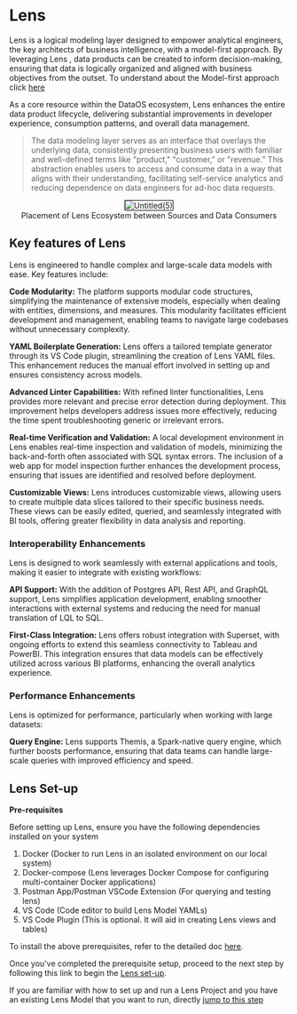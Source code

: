 # Lens

Lens  is a logical modeling layer designed to empower analytical engineers, the key architects of business intelligence, with a model-first approach. By leveraging Lens , data products can be created to inform decision-making, ensuring that data is logically organized and aligned with business objectives from the outset. To understand about the Model-first approach click [here](/resources/lens/core_concepts/)

As a core resource within the DataOS ecosystem, Lens  enhances the entire data product lifecycle, delivering substantial improvements in developer experience, consumption patterns, and overall data management.

> The data modeling layer serves as an interface that overlays the underlying data, consistently presenting business users with familiar and well-defined terms like "product," "customer," or "revenue." This abstraction enables users to access and consume data in a way that aligns with their understanding, facilitating self-service analytics and reducing dependence on data engineers for ad-hoc data requests. 

<div style="text-align: center;">
    <img src="/resources/lens/lens.png" alt="Untitled(5)" style="max-width: 100%; height: auto; border: 1px solid #000;">
   <figcaption>Placement of Lens Ecosystem between Sources and Data Consumers<figcaption>
</div>

                                                    
## Key features of Lens 

Lens  is engineered to handle complex and large-scale data models with ease. Key features include:

**Code Modularity:** The platform supports modular code structures, simplifying the maintenance of extensive models, especially when dealing with entities, dimensions, and measures. This modularity facilitates efficient development and management, enabling teams to navigate large codebases without unnecessary complexity.

**YAML Boilerplate Generation:** Lens  offers a tailored template generator through its VS Code plugin, streamlining the creation of Lens YAML files. This enhancement reduces the manual effort involved in setting up and ensures consistency across models.

**Advanced Linter Capabilities:** With refined linter functionalities, Lens  provides more relevant and precise error detection during deployment. This improvement helps developers address issues more effectively, reducing the time spent troubleshooting generic or irrelevant errors.

**Real-time Verification and Validation:** A local development environment in Lens  enables real-time inspection and validation of models, minimizing the back-and-forth often associated with SQL syntax errors. The inclusion of a web app for model inspection further enhances the development process, ensuring that issues are identified and resolved before deployment.

**Customizable Views:** Lens  introduces customizable views, allowing users to create multiple data slices tailored to their specific business needs. These views can be easily edited, queried, and seamlessly integrated with BI tools, offering greater flexibility in data analysis and reporting.

### **Interoperability Enhancements**

Lens  is designed to work seamlessly with external applications and tools, making it easier to integrate with existing workflows:

**API Support:** With the addition of Postgres API, Rest API, and GraphQL support, Lens  simplifies application development, enabling smoother interactions with external systems and reducing the need for manual translation of LQL to SQL.

**First-Class Integration:** Lens  offers robust integration with Superset, with ongoing efforts to extend this seamless connectivity to Tableau and PowerBI. This integration ensures that data models can be effectively utilized across various BI platforms, enhancing the overall analytics experience.

### **Performance Enhancements**

Lens  is optimized for performance, particularly when working with large datasets:

**Query Engine:** Lens  supports Themis, a Spark-native query engine, which further boosts performance, ensuring that data teams can handle large-scale queries with improved efficiency and speed.


## Lens Set-up

**Pre-requisites**

Before setting up Lens, ensure you have the following dependencies installed on your system

1. Docker  (Docker to run Lens in an isolated environment on our local system)
2. Docker-compose  (Lens leverages Docker Compose for configuring multi-container Docker applications)
3. Postman App/Postman VSCode Extension (For querying and testing lens)
4. VS Code (Code editor to build Lens Model YAMLs)
5. VS Code Plugin (This is optional. It will aid in creating Lens views and tables)

To install the above prerequisites, refer to the detailed doc [here](/resources/lens/prerequisites/).

Once you've completed the prerequisite setup, proceed to the next step by following this link to begin the [Lens set-up](/resources/lens/local_setup/).

If you are familiar with how to set up and run a Lens Project and you have an existing Lens Model that you want to run, directly [jump to this step](/resources/lens/)
<!-- 
## How to consume Lens ?

After successfully running Lens locally without errors, you can now begin utilizing it by [querying or consuming Lens](/resources/lens/test). Consuming Lens locally through GraphQL REST APIs and SQL APIs allows you to test its functionality in your local environment, ensuring everything works as expected before moving to the deployment phase. This step is crucial for validating your setup and making sure Lens operates smoothly prior to full-scale deployment.

## Deploy

> Follow these straightforward [steps to deploy Lens ](https://www.notion.so/Deploying-Lens-98553d2e1a7d425080cee8247b49f457?pvs=21), making it accessible for others in your organization to use.
> 

## Consume Deployed Lens

> Consume a deployed lens using different tools and technologies.
> 

[Consuming a deployed Lens using Python](https://www.notion.so/Consuming-a-deployed-Lens-using-Python-eb076e56737f4f29bf7f82a641348b9a?pvs=21)

[Consuming a deployed Lens using a SQL client](https://www.notion.so/Consuming-a-deployed-Lens-using-a-SQL-client-c9c5114fa1c544c6830793df29c26006?pvs=21)

[Consuming a deployed Lens using Lens  Studio Explore](https://www.notion.so/Consuming-a-deployed-Lens-using-Lens-2-0-Studio-Explore-c93d4c4844bf4730b596408086600fcd?pvs=21)

[Consuming lens via GraphQL](https://www.notion.so/Consuming-lens-via-GraphQL-f9d939acb6de4541a8ea407a6e2ab549?pvs=21)

[Consuming Lens via Iris Board](https://www.notion.so/Consuming-Lens-via-Iris-Board-f41294582ed446759f533b6e67d8aa08?pvs=21)

[Sync with BI Tools](https://www.notion.so/Sync-with-BI-Tools-9894b393535c45219024159ac23dfc8f?pvs=21)

## Configuration

lens studio

https://liberal-donkey.dataos.app/lens2/studio/public:sales-intelligence/explore

iris board

- we make views in the lens folder to make irsi dashboard

https://liberal-donkey.dataos.app/lens2/studio/public:sales-intelligence/explore

[Installing Pre-requisites for Lens Local Dev](https://www.notion.so/Installing-Pre-requisites-for-Lens2-0-Local-Dev-b0e77b419f854081b6e59a06f20f4d0f?pvs=21)

[rough](https://www.notion.so/rough-85bd95185b2b40fea1764c2b8d3d2036?pvs=21)

[Lens Local Set up](https://www.notion.so/Lens-Local-Set-up-5e0c742506304ec286d42bae32428509?pvs=21)

[How to Consume Lens ](https://www.notion.so/How-to-Consume-Lens-2-0-5aead18ee43443cf95c14c622216b575?pvs=21)

[Deploying Lens](https://www.notion.so/Deploying-Lens-98553d2e1a7d425080cee8247b49f457?pvs=21) -->
